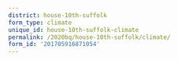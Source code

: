 ```yaml
---
district: house-10th-suffolk
form_type: climate
unique_id: house-10th-suffolk-climate
permalink: /2020bq/house-10th-suffolk/climate/
form_id: '201705916871054'
---
```

